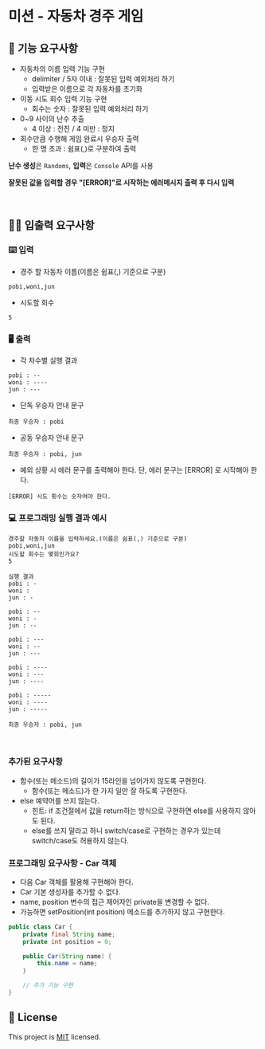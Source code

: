 # 미션 - 자동차 경주 게임


## 🚀 기능 요구사항

- 자동차의 이름 입력 기능 구현
  - delimiter / 5자 이내 : 잘못된 입력 예외처리 하기
  - 입력받은 이름으로 각 자동차를 초기화
- 이동 시도 회수 입력 기능 구현
  - 회수는 숫자 : 잘못된 입력 예외처리 하기
- 0~9 사이의 난수 추출
  - 4 이상 : 전진 / 4 미만 : 정지
- 회수만큼 수행해 게임 완료시 우승자 출력
  - 한 명 초과 : 쉼표(,)로 구분하여 출력
  
**난수 생성**은 `Randoms`, **입력**은 `Console` API를 사용 

**잘못된 값을 입력할 경우 "[ERROR]"로 시작하는 에러메시지 출력 후 다시 입력**

<br>

## ✍🏻 입출력 요구사항

### ⌨️ 입력

- 경주 할 자동차 이름(이름은 쉼표(,) 기준으로 구분)

```
pobi,woni,jun
```

- 시도할 회수

```
5
```

### 🖥 출력

- 각 차수별 실행 결과

```
pobi : --
woni : ----
jun : ---
```

- 단독 우승자 안내 문구

```
최종 우승자 : pobi
```

- 공동 우승자 안내 문구

```
최종 우승자 : pobi, jun
```

- 예외 상황 시 에러 문구를 출력해야 한다. 단, 에러 문구는 [ERROR] 로 시작해야 한다.

```
[ERROR] 시도 횟수는 숫자여야 한다.
```

### 💻 프로그래밍 실행 결과 예시

```
경주할 자동차 이름을 입력하세요.(이름은 쉼표(,) 기준으로 구분)
pobi,woni,jun
시도할 회수는 몇회인가요?
5

실행 결과
pobi : -
woni : 
jun : -

pobi : --
woni : -
jun : --

pobi : ---
woni : --
jun : ---

pobi : ----
woni : ---
jun : ----

pobi : -----
woni : ----
jun : -----

최종 우승자 : pobi, jun
```

<br>

### 추가된 요구사항

- 함수(또는 메소드)의 길이가 15라인을 넘어가지 않도록 구현한다.
   - 함수(또는 메소드)가 한 가지 일만 잘 하도록 구현한다.
- else 예약어를 쓰지 않는다.
   - 힌트: if 조건절에서 값을 return하는 방식으로 구현하면 else를 사용하지 않아도 된다.
   - else를 쓰지 말라고 하니 switch/case로 구현하는 경우가 있는데 switch/case도 허용하지 않는다.

### 프로그래밍 요구사항 - Car 객체

- 다음 Car 객체를 활용해 구현해야 한다.
- Car 기본 생성자를 추가할 수 없다.
- name, position 변수의 접근 제어자인 private을 변경할 수 없다.
- 가능하면 setPosition(int position) 메소드를 추가하지 않고 구현한다.

```java
public class Car {
    private final String name;
    private int position = 0;

    public Car(String name) {
        this.name = name;
    }

    // 추가 기능 구현
}
```


## 📝 License

This project is [MIT](https://github.com/woowacourse/java-racingcar-precourse/blob/master/LICENSE) licensed.
